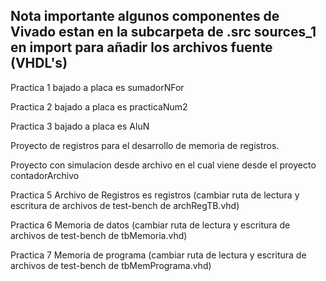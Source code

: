 ## Nota importante algunos componentes de Vivado estan en la subcarpeta de .src sources\_1 en import para añadir los archivos fuente (VHDL's) ##

Practica 1 bajado a placa es sumadorNFor

Practica 2 bajado a placa es practicaNum2

Practica 3 bajado a placa es AluN

Proyecto de registros para el desarrollo de memoria de registros.

Proyecto con simulacion desde archivo en el cual viene desde el proyecto contadorArchivo

Practica 5 Archivo de Registros es registros (cambiar ruta de lectura y escritura de archivos de test-bench de archRegTB.vhd)

Practica 6 Memoria de datos (cambiar ruta de lectura y escritura de archivos de test-bench de tbMemoria.vhd)

Practica 7 Memoria de programa (cambiar ruta de lectura y escritura de archivos de test-bench de tbMemPrograma.vhd)
